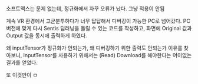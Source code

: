 소프트맥스는 문제 없는데, 정규화에서 자꾸 오류가 났다. 그냥 적용이 안됨

계속 VR 환경에서 고군분투하다가 너무 답답해서 디버깅이 가능한 PC로 넘어갔다. 
PC 버전에 맞게 다시 Sentis 딥러닝을 돌릴 수 있는 코드를 작성하고, 화면에 Original 값과 Output 값을 동시에 출력하게 하였다.

왜 inputTensor가 정규화가 안되는가, 왜 디버깅하기 위한 출력도 안되는가 이유를 찾아보니, InputTensor를 사용하기 위해서는 (Read) Download를 해야한다는 어이없는 결과를 얻었다.

또 이것만이 ㅁ